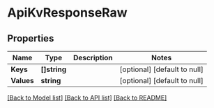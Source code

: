 # ApiKvResponseRaw

## Properties
Name | Type | Description | Notes
------------ | ------------- | ------------- | -------------
**Keys** | **[]string** |  | [optional] [default to null]
**Values** | **string** |  | [optional] [default to null]

[[Back to Model list]](../README.md#documentation-for-models) [[Back to API list]](../README.md#documentation-for-api-endpoints) [[Back to README]](../README.md)


